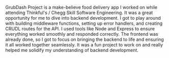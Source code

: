 
GrubDash Project is a make-believe food delivery app I worked on while attending Thinkful's / Chegg Skill Software Engineering. It was a great opportunity for me to dive into backend development. I got to play around with building middleware functions, setting up error handlers, and creating CRUDL routes for the API. I used tools like Node and Express to ensure everything worked smoothly and responded correctly. The frontend was already done, so I got to focus on bringing the backend to life and ensuring it all worked together seamlessly. It was a fun project to work on and really helped me solidify my understanding of backend development.
